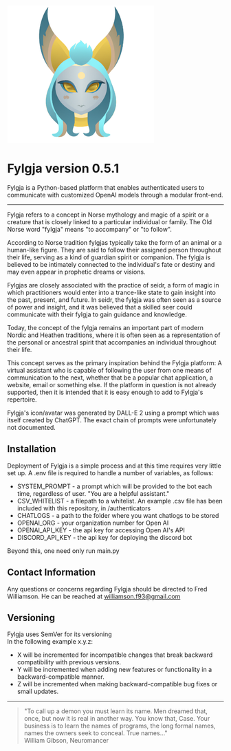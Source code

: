 ![A portrait of a blue-skinned figure with feather-like horns.](fylgja_icon_transparent_nobg.png)

Fylgja version 0.5.1
======

Fylgja is a Python-based platform that enables authenticated users to communicate with customized OpenAI models through a modular front-end.

---

Fylgja refers to a concept in Norse mythology and magic of a spirit or a creature that is closely linked to a particular individual or family. The Old Norse word "fylgja" means "to accompany" or "to follow".

According to Norse tradition fylgjas typically take the form of an animal or a human-like figure. They are said to follow their assigned person throughout their life, serving as a kind of guardian spirit or companion. The fylgja is believed to be intimately connected to the individual's fate or destiny and may even appear in prophetic dreams or visions.

Fylgjas are closely associated with the practice of seidr, a form of magic in which practitioners would enter into a trance-like state to gain insight into the past, present, and future. In seidr, the fylgja was often seen as a source of power and insight, and it was believed that a skilled seer could communicate with their fylgja to gain guidance and knowledge.

Today, the concept of the fylgja remains an important part of modern Nordic and Heathen traditions, where it is often seen as a representation of the personal or ancestral spirit that accompanies an individual throughout their life.

This concept serves as the primary inspiration behind the Fylgja platform: A virtual assistant who is capable of following the user from one means of communication to the next, whether that be a popular chat application, a website, email or something else. If the platform in question is not already supported, then it is intended that it is easy enough to add to Fylgja's repertoire.

Fylgja's icon/avatar was generated by DALL-E 2 using a prompt which was itself created by ChatGPT. The exact chain of prompts were unfortunately not documented.

Installation
------------
Deployment of Fylgja is a simple process and at this time requires very little set up.
A .env file is required to handle a number of variables, as follows:
* SYSTEM_PROMPT - a  prompt which will be provided to the bot each time, regardless of user. "You are a helpful assistant."
* CSV_WHITELIST - a filepath to a whitelist. An example .csv file has been included with this repository, in /authenticators
* CHATLOGS - a path to the folder where you want chatlogs to be stored
* OPENAI_ORG - your organization number for Open AI
* OPENAI_API_KEY - the api key for accessing Open AI's API
* DISCORD_API_KEY - the api key for deploying the discord bot

Beyond this, one need only run main.py

Contact Information
--------------------
Any questions or concerns regarding Fylgja should be directed to Fred Williamson.
He can be reached at williamson.f93@gmail.com

Versioning
-----------
Fylgja uses SemVer for its versioning  
In the following example x.y.z:  
  
* X will be incremented for incompatible changes that break backward compatibility with previous versions.
* Y will be incremented when adding new features or functionality in a backward-compatible manner.
* Z will be incremented when making backward-compatible bug fixes or small updates.

---

>"To call up a demon you must learn its name. Men dreamed that, once, but now it is real in another way. You know that, Case. Your business is to learn the names of programs, the long formal names, names the owners seek to conceal. True names..."  
>William Gibson, Neuromancer